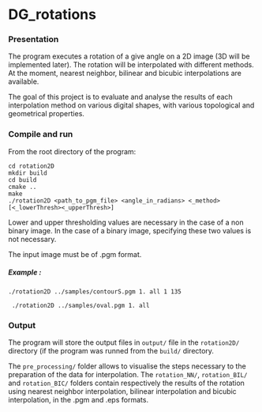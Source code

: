 # DG_rotations
### Presentation
The program executes a rotation of a give angle on a 2D image (3D will be implemented later).
The rotation will be interpolated with different methods. At the moment, nearest neighbor, bilinear and bicubic interpolations are available.

The goal of this project is to evaluate and analyse the results of each interpolation method on various digital shapes, with various topological and geometrical properties.

### Compile and run
From the root directory of the program: 
```
cd rotation2D
mkdir build
cd build
cmake ..
make
./rotation2D <path_to_pgm_file> <angle_in_radians> <_method> [<_lowerThresh><_upperThresh>] 
```

Lower and upper thresholding values are necessary in the case of a non binary image. In the case of a binary image, specifying these two values is not necessary.

The input image must be of .pgm format. 



##### Example :

 ```./rotation2D ../samples/contourS.pgm 1. all 1 135```

``` ./rotation2D ../samples/oval.pgm 1. all``` 
### Output
The program will store the output files in `output/` file in the `rotation2D/` directory (if the program was runned from the `build/` directory. 

The `pre_processing/` folder allows to visualise the steps necessary to the preparation of the data for interpolation.
The `rotation_NN/`, `rotation_BIL/` and `rotation_BIC/` folders contain respectively the results of the rotation using nearest neighbor interpolation, bilinear interpolation and bicubic interpolation, in the .pgm and .eps formats.
